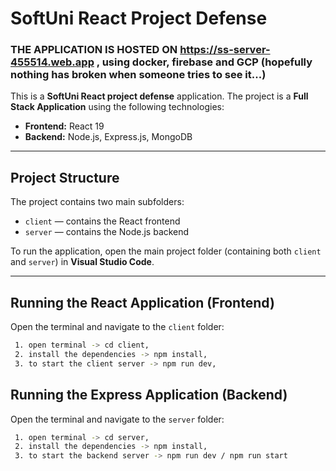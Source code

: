 # SoftUni React Project Defense
### THE APPLICATION IS HOSTED ON **https://ss-server-455514.web.app** , using docker, firebase and GCP (hopefully nothing has broken when someone tries to see it...)
This is a **SoftUni React project defense** application. The project is a **Full Stack Application** using the following technologies:

- **Frontend:** React 19  
- **Backend:** Node.js, Express.js, MongoDB

---

## Project Structure

The project contains two main subfolders:

- `client` — contains the React frontend
- `server` — contains the Node.js backend

To run the application, open the main project folder (containing both `client` and `server`) in **Visual Studio Code**.

---

## Running the React Application (Frontend)

Open the terminal and navigate to the `client` folder:
   ```bash
    1. open terminal -> cd client, 
    2. install the dependencies -> npm install,
    3. to start the client server -> npm run dev,
   ```
## Running the Express Application (Backend)

Open the terminal and navigate to the `server` folder:
   ```bash
    1. open terminal -> cd server, 
    2. install the dependencies -> npm install,
    3. to start the backend server -> npm run dev / npm run start
   ```
